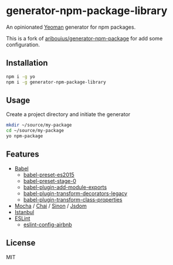# generator-npm-package-library
An opinionated [Yeoman](http://yeoman.io) generator for npm packages.

This is a fork of [aribouius/generator-npm-package](https://github.com/aribouius/generator-npm-package) for add some configuration.

## Installation
```bash
npm i -g yo
npm i -g generator-npm-package-library
```

## Usage
Create a project directory and initiate the generator
```bash
mkdir ~/source/my-package
cd ~/source/my-package
yo npm-package
```

## Features
* [Babel](https://github.com/babel/babel)
  * [babel-preset-es2015](https://github.com/babel/babel/tree/master/packages/babel-preset-es2015)
  * [babel-preset-stage-0](https://github.com/babel/babel/tree/master/packages/babel-preset-stage-0)
  * [babel-plugin-add-module-exports](https://github.com/59naga/babel-plugin-add-module-exports)
  * [babel-plugin-transform-decorators-legacy](https://github.com/loganfsmyth/babel-plugin-transform-decorators-legacy)
  * [babel-plugin-transform-class-properties](https://github.com/babel/babel/tree/master/packages/babel-plugin-transform-class-properties)
* [Mocha](https://github.com/mochajs/mocha) / [Chai](https://github.com/chaijs/chai) / [Sinon](https://github.com/sinonjs/sinon) / [Jsdom](https://github.com/tmpvar/jsdom)
* [Istanbul](https://github.com/gotwarlost/istanbul)
* [ESLint](http://eslint.org)
    * [eslint-config-airbnb](https://github.com/airbnb/javascript/tree/master/packages/eslint-config-airbnb)
## License
MIT
